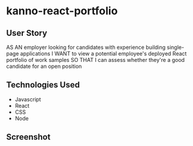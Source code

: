 # kanno-react-portfolio 

## User Story
AS AN employer looking for candidates with experience building single-page applications
I WANT to view a potential employee's deployed React portfolio of work samples
SO THAT I can assess whether they're a good candidate for an open position

## Technologies Used
- Javascript
- React
- CSS
- Node

## Screenshot

